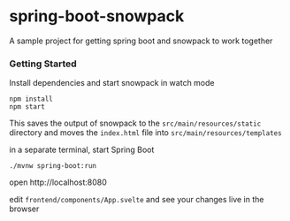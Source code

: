 # spring-boot-snowpack

A sample project for getting spring boot and snowpack to work together

### Getting Started

Install dependencies and start snowpack in watch mode

```
npm install
npm start
```

This saves the output of snowpack to the `src/main/resources/static` directory and moves the `index.html` file into `src/main/resources/templates`

in a separate terminal, start Spring Boot

```
./mvnw spring-boot:run
```

open http://localhost:8080

edit `frontend/components/App.svelte` and see your changes live in the browser
